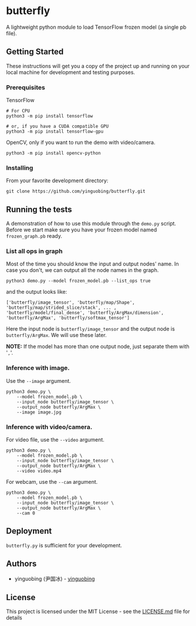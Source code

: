 # butterfly
A lightweight python module to load TensorFlow frozen model (a single pb file).

## Getting Started

These instructions will get you a copy of the project up and running on your local machine for development and testing purposes.

### Prerequisites

TensorFlow

```
# For CPU
python3 -m pip install tensorflow

# or, if you have a CUDA compatible GPU
python3 -m pip install tensorflow-gpu
```

OpenCV, only if you want to run the demo with video/camera.

```
python3 -m pip install opencv-python
```

### Installing

From your favorite development directory:

```
git clone https://github.com/yinguobing/butterfly.git
```

## Running the tests

A demonstration of how to use this module through the `demo.py` script. Before we start make sure you have your frozen model named `frozen_graph.pb` ready.

### List all ops in graph

Most of the time you should know the input and output nodes' name. In case you don't, we can output all the node names in the graph.

```
python3 demo.py --model frozen_model.pb --list_ops true
```

and the output looks like:
```
['butterfly/image_tensor', 'butterfly/map/Shape', 'butterfly/map/strided_slice/stack', ... , 'butterfly/model/final_dense', 'butterfly/ArgMax/dimension', 'butterfly/ArgMax', 'butterfly/softmax_tensor']
```

Here the input node is `butterfly/image_tensor` and the output node is `butterfly/ArgMax`. We will use these later.

**NOTE:** If the model has more than one output node, just separate them with '`,`'.

### Inference with image.

Use the `--image` argument.

```
python3 demo.py \
    --model frozen_model.pb \
    --input_node butterfly/image_tensor \
    --output_node butterfly/ArgMax \
    --image image.jpg
```

### Inference with video/camera.

For video file, use the `--video` argument.
```
python3 demo.py \
    --model frozen_model.pb \
    --input_node butterfly/image_tensor \
    --output_node butterfly/ArgMax \
    --video video.mp4
```

For webcam, use the `--cam` argument.
```
python3 demo.py \
    --model frozen_model.pb \
    --input_node butterfly/image_tensor \
    --output_node butterfly/ArgMax \
    --cam 0
```

## Deployment

`butterfly.py` is sufficient for your development.


## Authors

* yinguobing (尹国冰) - [yinguobing](https:yinguobing.com)


## License

This project is licensed under the MIT License - see the [LICENSE.md](LICENSE.md) file for details